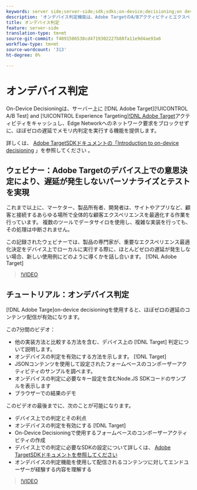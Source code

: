 ```yaml
---
keywords: server side;server-side;sdk;sdks;on-device;decisioning;on device;ondevice;zero latency;latency;near-zero;node.js
description: 'オンデバイス判定機能は、Adobe TargetのA/Bアクティビティとエクスペリエンスターゲット設定(XT)ネットワークをサーバー上にキャッシュし、Adobe Targetのエッジネットワークへのネットワーク要求をブロックせずに、ほぼゼロの遅延でメモリ内判定を実行する機能を提供します。 '
title: オンデバイス判定
feature: server-side
translation-type: tm+mt
source-git-commit: f4091506538cd4719302227b88fa11e9d4ae93a6
workflow-type: tm+mt
source-wordcount: '313'
ht-degree: 0%

---
```



# オンデバイス判定

On-Device Decisioningは、サーバー上に [!DNL Adobe Target][!UICONTROL A/B Test] and [!UICONTROL Experience Targeting][!DNL Adobe Target](XT)アクティビティをキャッシュし、Edge Networkへのネットワーク要求をブロックせずに、ほぼゼロの遅延でメモリ内判定を実行する機能を提供します。

詳しくは、 [Adobe TargetSDKドキュメントの「Introduction to on-device decisioning](https://adobetarget-sdks.gitbook.io/docs/on-device-decisioning/introduction-to-on-device-decisioning) 」を参照してください *[](https://adobetarget-sdks.gitbook.io/docs/)*。

## ウェビナー：Adobe Targetのデバイス上での意思決定により、遅延が発生しないパーソナライズとテストを実現

これまで以上に、マーケター、製品所有者、開発者は、サイトやアプリなど、顧客と接続するあらゆる場所で全体的な顧客エクスペリエンスを最適化する作業を行っています。 複数のツールでデータサイロを使用し、複雑な実装を行っても、その処理は中断されません。

この記録されたウェビナーでは、製品の専門家が、重要なエクスペリエンス最適化決定をデバイス上でローカルに実行する際に、ほとんどゼロの遅延が発生しない場合、新しい使用例にどのように導くかを話し合います。 [!DNL Adobe Target]

>[!VIDEO](https://video.tv.adobe.com/v/328148)

## チュートリアル：オンデバイス判定

[!DNL Adobe Targe]on-device decisioningを使用すると、ほぼゼロの遅延のコンテンツ配信が有効になります。

この7分間のビデオ：

* 他の実装方法と比較する方法を含む、デバイス上の [!DNL Target] 判定について説明します。
* オンデバイスの判定を有効にする方法を示します。 [!DNL Target]
* JSONコンテンツを使用して設定されたフォームベースのコンポーザーアクティビティのサンプルを調べます。
* オンデバイスの判定に必要なキー設定を含むNode.JS SDKコードのサンプルを表示します
* ブラウザーでの結果のデモ

このビデオの最後までに、次のことが可能になります。

* デバイス上での判定とその利点
* オンデバイスの判定を有効にする [!DNL Target]
* On-Device Decisioningで使用するフォームベースのコンポーザーアクティビティの作成
* デバイス上での判定に必要なSDKの設定について詳しくは、 [Adobe TargetSDKドキュメントを参照してください](https://adobetarget-sdks.gitbook.io/docs/on-device-decisioning/introduction-to-on-device-decisioning)
* オンデバイスの判定機能を使用して配信されるコンテンツに対してエンドユーザーが経験する内容を理解する

>[!VIDEO](https://video.tv.adobe.com/v/329032)